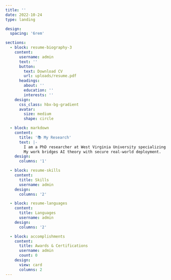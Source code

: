 ```yaml
---
title: ''
date: 2022-10-24
type: landing

design:
  spacing: '6rem'

sections:
  - block: resume-biography-3
    content:
      username: admin
      text: ''
      button:
        text: Download CV
        url: uploads/resume.pdf
      headings:
        about: ''
        education: ''
        interests: ''
    design:
      css_class: hbx-bg-gradient
      avatar:
        size: medium
        shape: circle

  - block: markdown
    content:
      title: '📚 My Research'
      text: |-
        I am a PhD researcher at West Virginia University specializing in **AI safety, adversarial robustness, and cybersecurity for autonomous vehicles and cyber-physical systems**.  
        My work bridges AI theory with secure real-world deployment.
    design:
      columns: '1'

  - block: resume-skills
    content:
      title: Skills
      username: admin
    design:
      columns: '2'

  - block: resume-languages
    content:
      title: Languages
      username: admin
    design:
      columns: '2'

  - block: accomplishments
    content:
      title: Awards & Certifications
      username: admin
      count: 0
    design:
      view: card
      columns: 2
---
```

